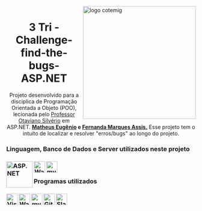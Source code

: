 

<a href="https://cotemig.com.br/">
  <img align="right" alt="logo cotemig" width= "300px" src="https://www.assespro-mg.org.br/wp-content/uploads/2018/05/Cotemig-Associados.png" />
</a>
<h1 align="center">3 Tri - Challenge-find-the-bugs-ASP.NET</h1> 
<p align="center">Projeto desenvolvido para a disciplica de Programação Orientada a Objeto (POO), lecionada pelo <a href="https://github.com/otavianocotemig">Professor Otaviano Silvério</a> em ASP.NET. 
    <strong><a href="https://github.com/matheusem">Matheus Eugênio</a> e <a href="https://github.com/fernandaassis17"> Fernanda Marques Assis.</a></strong> Esse projeto tem o intuíto de localizar e resolver "erros/bugs" ao longo do projeto.</p>

<h3>Linguagem, Banco de Dados e Server utilizados neste projeto<h3/>

<a href="https://dotnet.microsoft.com/learn/aspnet/what-is-aspnet">
  <img align="left" alt="ASP.NET" width="70px" src="https://static.gunnarpeipman.com/wp-content/uploads/2020/09/aspnet-featured.png" />
</a>

<a href="https://www.wampserver.com/en/">
  <img align="left" alt="Wampserver" width="30px" src="https://img1.gratispng.com/20180910/tjs/kisspng-wampserver-web-server-computer-servers-xampp-file-wampserver-logo-svg-wikimedia-commons-5b972ac8ec8e70.7459369615366335449689.jpg" />
</a>

<a href="https://www.mysql.com/">
  <img align="left" alt="mysql" width="30px" color="white" src="https://miro.medium.com/max/1200/1*DZyivhX9QpnKxovKyQjZEw.png" />
</a>
<br/>

<h3>Programas utilizados<h3/>


<a href="https://visualstudio.microsoft.com/vs/enterprise/">
  <img align="left" alt="Visual Studio" width="30px" src="https://visualstudio.microsoft.com/wp-content/uploads/2019/02/VSWinIcon_100x.png" />
</a>

<a href="https://www.wampserver.com/en/">
  <img align="left" alt="Wampserver" width="30px" src="https://img1.gratispng.com/20180910/tjs/kisspng-wampserver-web-server-computer-servers-xampp-file-wampserver-logo-svg-wikimedia-commons-5b972ac8ec8e70.7459369615366335449689.jpg" />
</a>

<a href="https://dev.mysql.com/downloads/workbench/">
  <img align="left" alt="mysqlWorkbench" width="30px" color="white" src="https://i.pinimg.com/originals/e9/bd/82/e9bd82cf92894a080eb23a15c246c52b.png" />
</a>

<a href="https://github.com/matheusem">
  <img align="left" alt="Github" width="30px" src="https://image.flaticon.com/icons/png/512/25/25231.png" />
</a>

<a href="https://slack.com/intl/en-br/">
  <img align="left" alt="Slack" width="30px" src="https://image.flaticon.com/icons/png/512/2762/2762451.png" />
</a>

<br/><br/>

